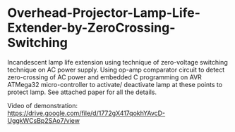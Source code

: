 # Overhead-Projector-Lamp-Life-Extender-by-ZeroCrossing-Switching
Incandescent lamp life extension using technique of zero-voltage switching technique on AC power supply. Using op-amp comparator circuit to detect zero-crossing of AC power and embedded C programming on AVR ATMega32 micro-controller to activate/ deactivate lamp at these points to protect lamp. See attached paper for all the details. 

Video of demonstration: https://drive.google.com/file/d/1772gX417qokhYAvcD-UggkWCsBp2SAo7/view
